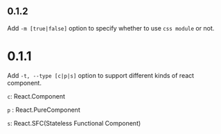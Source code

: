 ## 0.1.2

Add `-m [true|false]` option to specify whether to use `css module` or not.

# 0.1.1

Add `-t, --type [c|p|s]` option to support different kinds of react component.

`c`: React.Component

`p` : React.PureComponent

`s`: React.SFC(Stateless Functional Component)
